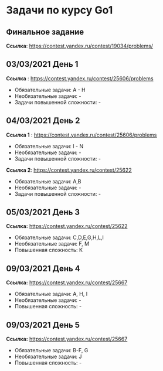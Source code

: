 # Задачи по курсу Go1

## Финальное задание
**Ссылка**: https://contest.yandex.ru/contest/19034/problems/

## 03/03/2021 День 1
**Ссылка** : https://contest.yandex.ru/contest/25606/problems

* Обязательные задачи: A - H
* Необязательные задачи: -
* Задачи повышенной сложности: -


## 04/03/2021 День 2
**Ссылка 1** : https://contest.yandex.ru/contest/25606/problems
* Обязательные задачи: I - N
* Необязательные задачи: -
* Задачи повышенной сложности: -

**Ссылка 2**: https://contest.yandex.ru/contest/25622
* Обязательные задачи: A,B
* Необязательные задачи: -
* Задачи повышенной сложности: -

## 05/03/2021 День 3
**Ссылка:** https://contest.yandex.ru/contest/25622
* Обязательные задачи: C,D,E,G,H,L,I
* Необязательные задачи: F, M
* Повышенная сложность: K

## 09/03/2021 День 4
**Ссылка:** https://contest.yandex.ru/contest/25667
* Обязательные задачи: A, H, I
* Необязательные задачи: -
* Повышенная сложность: -

## 09/03/2021 День 5
**Ссылка:** https://contest.yandex.ru/contest/25667
* Обязательные задачи: В-F, G
* Необязательные задачи: J
* Повышенная сложность: -